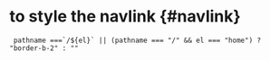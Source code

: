 # to style the navlink {#navlink}

```
 pathname ===`/${el}` || (pathname === "/" && el === "home") ? "border-b-2" : ""
```
